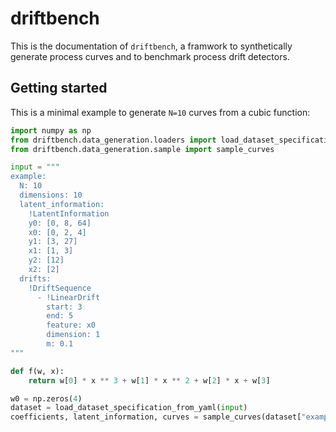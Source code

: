 # driftbench

This is the documentation of `driftbench`, a framwork to synthetically generate process curves
and to benchmark process drift detectors.

## Getting started

This is a minimal example to generate `N=10` curves from a cubic function:

```python
import numpy as np
from driftbench.data_generation.loaders import load_dataset_specification_from_yaml
from driftbench.data_generation.sample import sample_curves

input = """
example:
  N: 10
  dimensions: 10
  latent_information:
    !LatentInformation
    y0: [0, 8, 64]
    x0: [0, 2, 4]
    y1: [3, 27]
    x1: [1, 3]
    y2: [12]
    x2: [2]
  drifts:
    !DriftSequence
      - !LinearDrift
        start: 3
        end: 5
        feature: x0
        dimension: 1
        m: 0.1
"""

def f(w, x):
    return w[0] * x ** 3 + w[1] * x ** 2 + w[2] * x + w[3]

w0 = np.zeros(4)
dataset = load_dataset_specification_from_yaml(input)
coefficients, latent_information, curves = sample_curves(dataset["example"], w0=w0, f=f)

```

